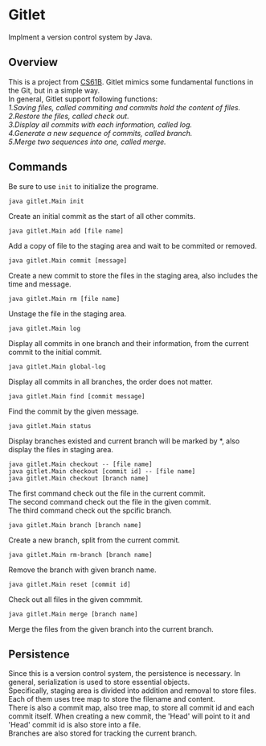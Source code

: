 # Gitlet
Implment a version control system by Java.
## Overview
This is a project from [CS61B](https://sp21.datastructur.es/materials/proj/proj2/proj2). Gitlet mimics some fundamental functions in the Git, but in a simple way.  
In general, Gitlet support following functions:  
_1.Saving files, called commiting and commits hold the content of files._  
_2.Restore the files, called check out._  
_3.Display all commits with each information, called log._  
_4.Generate a new sequence of commits, called branch._  
_5.Merge two sequences into one, called merge._
## Commands
Be sure to use `init` to initialize the programe.  
```
java gitlet.Main init 
```
Create an initial commit as the start of all other commits.
```
java gitlet.Main add [file name]
```
Add a copy of file to the staging area and wait to be commited or removed.
```
java gitlet.Main commit [message]
```
Create a new commit to store the files in the staging area, also includes the time and message.
```
java gitlet.Main rm [file name]
```
Unstage the file in the staging area.
```
java gitlet.Main log
```
Display all commits in one branch and their information, from the current commit to the initial commit.
```
java gitlet.Main global-log
```
Display all commits in all branches, the order does not matter.
```
java gitlet.Main find [commit message]
```
Find the commit by the given message.
```
java gitlet.Main status
```
Display branches existed and current branch will be marked by *, also display the files in staging area.
```
java gitlet.Main checkout -- [file name]
java gitlet.Main checkout [commit id] -- [file name]
java gitlet.Main checkout [branch name]
```
The first command check out the file in the current commit.  
The second command check out the file in the given commit.  
The third command check out the spcific branch. 
```
java gitlet.Main branch [branch name]
```
Create a new branch, split from the current commit.
```
java gitlet.Main rm-branch [branch name]
```
Remove the branch with given branch name.
```
java gitlet.Main reset [commit id]
```
Check out all files in the given commmit.
```
java gitlet.Main merge [branch name]
```
Merge the files from the given branch into the current branch.
## Persistence
Since this is a version control system, the persistence is necessary. In general, serialization is used to store essential objects.  
Specifically, staging area is divided into addition and removal to store files. Each of them uses tree map to store the filename and content.  
There is also a commit map, also tree map, to store all commit id and each commit itself. When creating a new commit, the 'Head' will point to it and 'Head' commit id is also store into a file.  
Branches are also stored for tracking the current branch.
